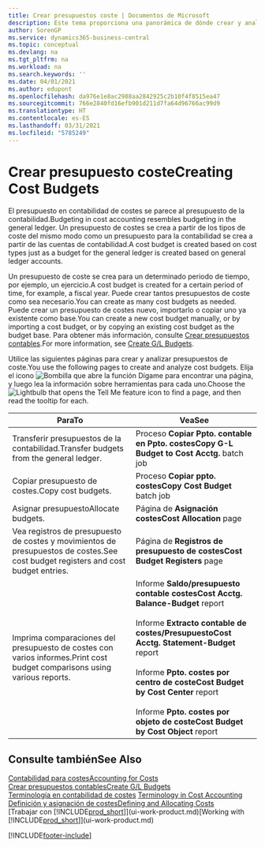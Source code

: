 ```yaml
---
title: Crear presupuestos coste | Documentos de Microsoft
description: Este tema proporciona una panorámica de dónde crear y analizar presupuestos de costes.
author: SorenGP
ms.service: dynamics365-business-central
ms.topic: conceptual
ms.devlang: na
ms.tgt_pltfrm: na
ms.workload: na
ms.search.keywords: ''
ms.date: 04/01/2021
ms.author: edupont
ms.openlocfilehash: da976e1e8ac2988aa2842925c2b10f4f8515ea47
ms.sourcegitcommit: 766e2840fd16efb901d211d7fa64d96766ac99d9
ms.translationtype: HT
ms.contentlocale: es-ES
ms.lasthandoff: 03/31/2021
ms.locfileid: "5785249"
---
```

# <a name="creating-cost-budgets"></a><span data-ttu-id="87a51-103">Crear presupuesto coste</span><span class="sxs-lookup"><span data-stu-id="87a51-103">Creating Cost Budgets</span></span>
<span data-ttu-id="87a51-104">El presupuesto en contabilidad de costes se parece al presupuesto de la contabilidad.</span><span class="sxs-lookup"><span data-stu-id="87a51-104">Budgeting in cost accounting resembles budgeting in the general ledger.</span></span> <span data-ttu-id="87a51-105">Un presupuesto de costes se crea a partir de los tipos de coste del mismo modo como un presupuesto para la contabilidad se crea a partir de las cuentas de contabilidad.</span><span class="sxs-lookup"><span data-stu-id="87a51-105">A cost budget is created based on cost types just as a budget for the general ledger is created based on general ledger accounts.</span></span>  

<span data-ttu-id="87a51-106">Un presupuesto de coste se crea para un determinado periodo de tiempo, por ejemplo, un ejercicio.</span><span class="sxs-lookup"><span data-stu-id="87a51-106">A cost budget is created for a certain period of time, for example, a fiscal year.</span></span> <span data-ttu-id="87a51-107">Puede crear tantos presupuestos de coste como sea necesario.</span><span class="sxs-lookup"><span data-stu-id="87a51-107">You can create as many cost budgets as needed.</span></span> <span data-ttu-id="87a51-108">Puede crear un presupuesto de costes nuevo, importarlo o copiar uno ya existente como base.</span><span class="sxs-lookup"><span data-stu-id="87a51-108">You can create a new cost budget manually, or by importing a cost budget, or by copying an existing cost budget as the budget base.</span></span> <span data-ttu-id="87a51-109">Para obtener más información, consulte [Crear presupuestos contables](finance-how-create-budgets.md).</span><span class="sxs-lookup"><span data-stu-id="87a51-109">For more information, see [Create G/L Budgets](finance-how-create-budgets.md).</span></span>

<span data-ttu-id="87a51-110">Utilice las siguientes páginas para crear y analizar presupuestos de coste.</span><span class="sxs-lookup"><span data-stu-id="87a51-110">You use the following pages to create and analyze cost budgets.</span></span> <span data-ttu-id="87a51-111">Elija el icono ![Bombilla que abre la función Dígame](media/ui-search/search_small.png "Dígame qué desea hacer") para encontrar una página, y luego lea la información sobre herramientas para cada uno.</span><span class="sxs-lookup"><span data-stu-id="87a51-111">Choose the ![Lightbulb that opens the Tell Me feature](media/ui-search/search_small.png "Tell me what you want to do") icon to find a page, and then read the tooltip for each.</span></span>

|<span data-ttu-id="87a51-112">Para</span><span class="sxs-lookup"><span data-stu-id="87a51-112">To</span></span>|<span data-ttu-id="87a51-113">Vea</span><span class="sxs-lookup"><span data-stu-id="87a51-113">See</span></span>|  
|--------|---------|  
|<span data-ttu-id="87a51-114">Transferir presupuestos de la contabilidad.</span><span class="sxs-lookup"><span data-stu-id="87a51-114">Transfer budgets from the general ledger.</span></span>|<span data-ttu-id="87a51-115">Proceso **Copiar Ppto. contable en Ppto. costes**</span><span class="sxs-lookup"><span data-stu-id="87a51-115">**Copy G-L Budget to Cost Acctg.** batch job</span></span>|  
|<span data-ttu-id="87a51-116">Copiar presupuesto de costes.</span><span class="sxs-lookup"><span data-stu-id="87a51-116">Copy cost budgets.</span></span>|<span data-ttu-id="87a51-117">Proceso **Copiar ppto. costes**</span><span class="sxs-lookup"><span data-stu-id="87a51-117">**Copy Cost Budget** batch job</span></span>|  
|<span data-ttu-id="87a51-118">Asignar presupuesto</span><span class="sxs-lookup"><span data-stu-id="87a51-118">Allocate budgets.</span></span>|<span data-ttu-id="87a51-119">Página de **Asignación costes**</span><span class="sxs-lookup"><span data-stu-id="87a51-119">**Cost Allocation** page</span></span>|  
|<span data-ttu-id="87a51-120">Vea registros de presupuesto de costes y movimientos de presupuestos de costes.</span><span class="sxs-lookup"><span data-stu-id="87a51-120">See cost budget registers and cost budget entries.</span></span>|<span data-ttu-id="87a51-121">Página de **Registros de presupuesto de costes**</span><span class="sxs-lookup"><span data-stu-id="87a51-121">**Cost Budget Registers** page</span></span>|  
|<span data-ttu-id="87a51-122">Imprima comparaciones del presupuesto de costes con varios informes.</span><span class="sxs-lookup"><span data-stu-id="87a51-122">Print cost budget comparisons using various reports.</span></span>|<span data-ttu-id="87a51-123">Informe **Saldo/presupuesto contable costes**</span><span class="sxs-lookup"><span data-stu-id="87a51-123">**Cost Acctg. Balance-Budget** report</span></span><br /><br /> <span data-ttu-id="87a51-124">Informe **Extracto contable de costes/Presupuesto**</span><span class="sxs-lookup"><span data-stu-id="87a51-124">**Cost Acctg. Statement-Budget** report</span></span><br /><br /> <span data-ttu-id="87a51-125">Informe **Ppto. costes por centro de coste**</span><span class="sxs-lookup"><span data-stu-id="87a51-125">**Cost Budget by Cost Center** report</span></span><br /><br /> <span data-ttu-id="87a51-126">Informe **Ppto. costes por objeto de coste**</span><span class="sxs-lookup"><span data-stu-id="87a51-126">**Cost Budget by Cost Object** report</span></span>|  

## <a name="see-also"></a><span data-ttu-id="87a51-127">Consulte también</span><span class="sxs-lookup"><span data-stu-id="87a51-127">See Also</span></span>  
[<span data-ttu-id="87a51-128">Contabilidad para costes</span><span class="sxs-lookup"><span data-stu-id="87a51-128">Accounting for Costs</span></span>](finance-manage-cost-accounting.md)  
[<span data-ttu-id="87a51-129">Crear presupuestos contables</span><span class="sxs-lookup"><span data-stu-id="87a51-129">Create G/L Budgets</span></span>](finance-how-create-budgets.md)  
<span data-ttu-id="87a51-130">[Terminología en contabilidad de costes](finance-terminology-in-cost-accounting.md) </span><span class="sxs-lookup"><span data-stu-id="87a51-130">[Terminology in Cost Accounting](finance-terminology-in-cost-accounting.md) </span></span>  
[<span data-ttu-id="87a51-131">Definición y asignación de costes</span><span class="sxs-lookup"><span data-stu-id="87a51-131">Defining and Allocating Costs</span></span>](finance-define-and-allocate-costs.md)  
<span data-ttu-id="87a51-132">[Trabajar con [!INCLUDE[prod_short](includes/prod_short.md)]](ui-work-product.md)</span><span class="sxs-lookup"><span data-stu-id="87a51-132">[Working with [!INCLUDE[prod_short](includes/prod_short.md)]](ui-work-product.md)</span></span>


[!INCLUDE[footer-include](includes/footer-banner.md)]
